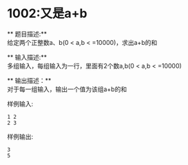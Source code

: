 # 1002:又是a+b
** 题目描述:**  
给定两个正整数a、b(0 < a,b < =10000)，求出a+b的和

** 输入描述:**  
多组输入，每组输入为一行，里面有2个数a,b(0 < a,b < =10000)

** 输出描述：**    
对于每一组输入，输出一个值为该组a+b的和

样例输入:  
```
1 2  
2 3
```

样例输出:  
```
3  
5
```
